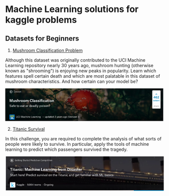 # Machine Learning solutions for kaggle problems
## Datasets for Beginners

1. [Mushroom Classification Problem](https://www.kaggle.com/uciml/mushroom-classification/home)

Although this dataset was originally contributed to the UCI Machine Learning repository nearly 30 years ago, mushroom hunting (otherwise known as "shrooming") is enjoying new peaks in popularity. Learn which features spell certain death and which are most palatable in this dataset of mushroom characteristics. And how certain can your model be?

![Alt text](https://github.com/parulnith/machine-Learning-solutions/blob/master/Classification/Screenshot%202018-10-30%20at%206.21.46%20AM.png)

2. [Titanic Survival](https://www.kaggle.com/c/titanic)

In this challenge, you are required to complete the analysis of what sorts of people were likely to survive. In particular, apply the tools of machine learning to predict which passengers survived the tragedy.

![Alt text](https://github.com/parulnith/machine-Learning-solutions/blob/master/Classification/Titanic/titanic.png)
